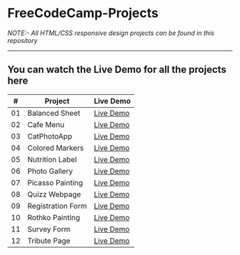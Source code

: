 # FreeCodeCamp-Projects
<em>NOTE:- All HTML/CSS responsive design projects can be found in this repository</em>

<hr>

## You can watch the Live Demo for all the projects here

|  #  | Project                                                                                                                     | Live Demo                                                                         |
| :-: | --------------------------------------------------------------------------------------------------------------------------- | --------------------------------------------------------------------------------- |
| 01  | Balanced Sheet                             | [Live Demo](https://jkvishu.github.io/FreeCodeCamp-Projects/Balanced-Sheet/index.html)
| 02  | Cafe Menu                                  | [Live Demo](https://jkvishu.github.io/FreeCodeCamp-Projects/Cafe-menu/main.html)
| 03  | CatPhotoApp                                | [Live Demo](https://jkvishu.github.io/FreeCodeCamp-Projects/Cat-photo-app/index.html)
| 04  | Colored Markers                               | [Live Demo](https://jkvishu.github.io/FreeCodeCamp-Projects/Colored-markers/index.html)
| 05  | Nutrition Label                                | [Live Demo](https://jkvishu.github.io/FreeCodeCamp-Projects/Nutrition-Label/index.html)
| 06  | Photo Gallery                                | [Live Demo](https://jkvishu.github.io/FreeCodeCamp-Projects/Photo-Gallery/index.html)
| 07  | Picasso Painting                                | [Live Demo](https://jkvishu.github.io/FreeCodeCamp-Projects/Picasso-Painting/index.html)
| 08  | Quizz Webpage                                | [Live Demo](https://jkvishu.github.io/FreeCodeCamp-Projects/Quiz-Webpage/index.html)
| 09  | Registration Form                                | [Live Demo](https://jkvishu.github.io/FreeCodeCamp-Projects/Registration-Form/index.html)
| 10  | Rothko Painting                                | [Live Demo](https://jkvishu.github.io/FreeCodeCamp-Projects/Rothko-Painting/index.html)
| 11  | Survey Form                                | [Live Demo](https://jkvishu.github.io/FreeCodeCamp-Projects/Survey-Form/index.html)
| 12  | Tribute Page                                | [Live Demo](https://jkvishu.github.io/FreeCodeCamp-Projects/Tribute-page/index.html)
